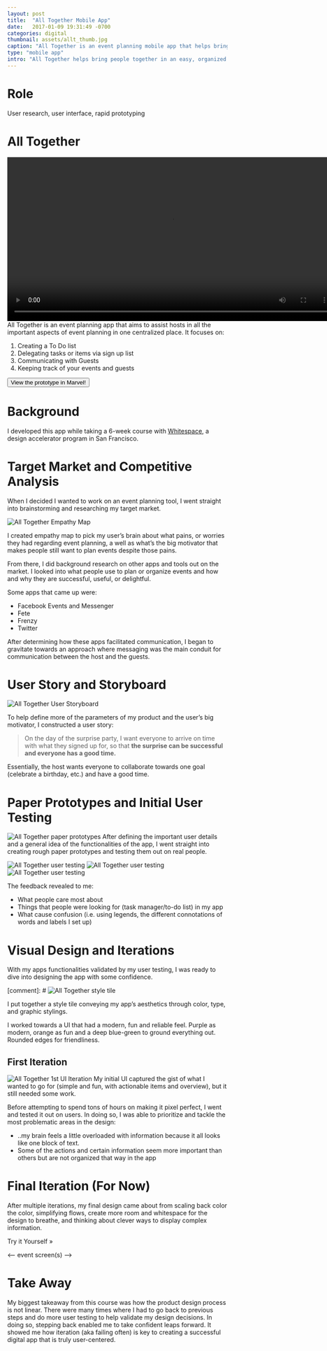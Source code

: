```yaml
---
layout: post
title:  "All Together Mobile App"
date:   2017-01-09 19:31:49 -0700
categories: digital
thumbnail: assets/allt_thumb.jpg
caption: "All Together is an event planning mobile app that helps bring people together in an easy, organized and fun way."
type: "mobile app"
intro: "All Together helps bring people together in an easy, organized and fun way."
---
```

# Role
User research, user interface, rapid prototyping

# All Together
<video height="375px" autoplay loop class="floatL" margin-bottom="20px">
  <source src="/assets/video/overview_allt.mp4" type="video/mp4">
  Your browser does not support the video tag.
</video>
All Together is an event planning app that aims to assist hosts in all the important aspects of event planning in one centralized place. It focuses on:

1. Creating a To Do list
2. Delegating tasks or items via sign up list
3. Communicating with Guests
4. Keeping track of your events and guests

<button type="button" onClick="window.open('https://marvelapp.com/1g627f3')" alt="All Together prototype on Marvel">View the prototype in Marvel!</button>



# Background
I developed this app while taking a 6-week course with [Whitespace](http://whitespacecrew.com/), a design accelerator program in San Francisco.

# Target Market and Competitive Analysis
When I decided I wanted to work on an event planning tool, I went straight into brainstorming and researching my target market.

![All Together Empathy Map](/assets/empathymap.jpg)

I created empathy map to pick my user’s brain about what pains, or worries they had regarding event planning, a well as what’s the big motivator that makes people still want to plan events despite those pains.

From there, I did background research on other apps and tools out on the market. I looked into what people use to plan or organize events and how and why they are successful, useful, or delightful.

Some apps that came up were:

- Facebook Events and Messenger
- Fete
- Frenzy
- Twitter

After determining how these apps facilitated communication, I began to gravitate towards an approach where messaging was the main conduit for communication between the host and the guests.

# User Story and Storyboard
![All Together User Storyboard](/assets/Storyboard.jpg)

To help define more of the parameters of my product and the user’s big motivator, I constructed a user story:

> On the day of the surprise party, I want everyone to arrive on time with what they signed up for, so that **the surprise can be successful and everyone has a good time.**

Essentially, the host wants everyone to collaborate towards one goal (celebrate a birthday, etc.) and  have a good time.

# Paper Prototypes and Initial User Testing
![All Together paper prototypes](/assets/paperproto.jpg)
After defining the important user details and a general idea of the functionalities of the app, I went straight into creating rough paper prototypes and testing them out on real people.

![All Together user testing](/assets/user_test.jpg)
![All Together user testing](/assets/user_test2.jpg)
![All Together user testing](/assets/user_test_3.jpg)

The feedback revealed to me:

- What people care most about
- Things that people were looking for (task manager/to-do list) in my app
- What cause confusion (i.e. using legends, the different connotations of words and labels I set up)

# Visual Design and Iterations
With my apps functionalities validated by my user testing, I was ready to dive into designing the app with some confidence.

[comment]: # ![All Together style tile](/assets/allt_style_tile.png)

I put together a style tile conveying my app’s aesthetics through color, type, and graphic stylings.

I worked towards a UI that had a modern, fun and reliable feel. Purple as modern, orange as fun and a deep blue-green to ground everything out. Rounded edges for friendliness.

## First Iteration
![All Together 1st UI Iteration](/assets/allt_1_it.png)
My initial UI captured the gist of what I wanted to go for (simple and fun, with actionable items and overview), but it still needed some work.

Before attempting to spend tons of hours on making it pixel perfect, I went and tested it out on users. In doing so, I was able to prioritize and tackle the most problematic areas in the design:

- ..my brain feels a little overloaded with information because it all looks like one block of text.
- Some of the actions and certain information seem more important than others but are not organized that way in the app

# Final Iteration (For Now)
After multiple iterations, my final design came about from scaling back color the color, simplifying flows, create more room and whitespace for the design to breathe, and thinking about clever ways to display complex information.

Try it Yourself »

<-- event screen(s) -->

# Take Away
My biggest takeaway from this course was how the product design process is not linear. There were many times where I had to go back to previous steps and do more user testing to help validate my design decisions. In doing so, stepping back enabled me to take confident leaps forward. It showed me how iteration (aka failing often) is key to creating a successful digital app that is truly user-centered.

